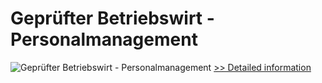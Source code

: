 # Geprüfter Betriebswirt - Personalmanagement
![Geprüfter Betriebswirt - Personalmanagement](https://mycommerce.akamaized.net/api/pimages/P300381615/BIG/300381615.JPG)
[>> Detailed information](https://secure.shareit.com/shareit/product.html?productid=300381615&affiliateid=200057808)